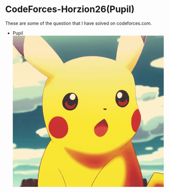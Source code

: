 # **CodeForces-Horzion26(Pupil)**

These are some of the question that I have solved on codeforces.com.
+ Pupil
![using a color picker](3987.gif)
